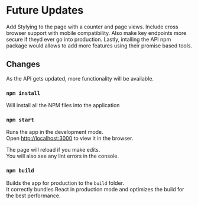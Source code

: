 # Future Updates

Add Stylying to the page with a counter and page views. Include cross browser support with mobile compatibility. Also make key endpoints more secure if theyd ever go into production. Lastly, intalling the API npm package would allows to add more features using their promise based tools.

## Changes

As the API gets updated, more functionality will be available.

### `npm install`

Will install all the NPM files into the application

### `npm start`

Runs the app in the development mode.\
Open [http://localhost:3000](http://localhost:3000) to view it in the browser.

The page will reload if you make edits.\
You will also see any lint errors in the console.


### `npm build`

Builds the app for production to the `build` folder.\
It correctly bundles React in production mode and optimizes the build for the best performance.
